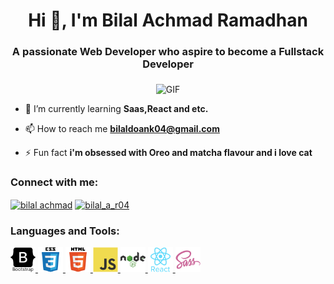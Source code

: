 <h1 align="center">Hi 👋, I'm Bilal Achmad Ramadhan</h1>
<h3 align="center">A passionate Web Developer who aspire to become a Fullstack Developer</h3>

<p align="center">
<img align="middle" alt="GIF" src="https://www.google.com/url?sa=i&url=https%3A%2F%2Fwww.stonehengenyc.com%2Fblog%2F10-cat-gifs-that-perfectly-capture-nyc-life&psig=AOvVaw07tvVVN93c8v-1DXG5gcYu&ust=1704627877739000&source=images&cd=vfe&opi=89978449&ved=0CBIQjRxqFwoTCKDYvvPXyIMDFQAAAAAdAAAAABAD" />
</p>

- 🌱 I’m currently learning **Saas,React and etc.**

- 📫 How to reach me **bilaldoank04@gmail.com**

- ⚡ Fun fact **i'm obsessed with Oreo and matcha flavour and i love cat**

<h3 align="left">Connect with me:</h3>
<p align="left">
<a href="https://linkedin.com/in/bilal achmad" target="blank"><img align="center" src="https://raw.githubusercontent.com/rahuldkjain/github-profile-readme-generator/master/src/images/icons/Social/linked-in-alt.svg" alt="bilal achmad" height="30" width="40" /></a>
<a href="https://instagram.com/bilal_a_r04" target="blank"><img align="center" src="https://raw.githubusercontent.com/rahuldkjain/github-profile-readme-generator/master/src/images/icons/Social/instagram.svg" alt="bilal_a_r04" height="30" width="40" /></a>
</p>

<h3 align="left">Languages and Tools:</h3>
<p align="left"> <a href="https://getbootstrap.com" target="_blank" rel="noreferrer"> <img src="https://raw.githubusercontent.com/devicons/devicon/master/icons/bootstrap/bootstrap-plain-wordmark.svg" alt="bootstrap" width="40" height="40"/> </a> <a href="https://www.w3schools.com/css/" target="_blank" rel="noreferrer"> <img src="https://raw.githubusercontent.com/devicons/devicon/master/icons/css3/css3-original-wordmark.svg" alt="css3" width="40" height="40"/> </a> <a href="https://www.w3.org/html/" target="_blank" rel="noreferrer"> <img src="https://raw.githubusercontent.com/devicons/devicon/master/icons/html5/html5-original-wordmark.svg" alt="html5" width="40" height="40"/> </a> <a href="https://developer.mozilla.org/en-US/docs/Web/JavaScript" target="_blank" rel="noreferrer"> <img src="https://raw.githubusercontent.com/devicons/devicon/master/icons/javascript/javascript-original.svg" alt="javascript" width="40" height="40"/> </a> <a href="https://nodejs.org" target="_blank" rel="noreferrer"> <img src="https://raw.githubusercontent.com/devicons/devicon/master/icons/nodejs/nodejs-original-wordmark.svg" alt="nodejs" width="40" height="40"/> </a> <a href="https://reactjs.org/" target="_blank" rel="noreferrer"> <img src="https://raw.githubusercontent.com/devicons/devicon/master/icons/react/react-original-wordmark.svg" alt="react" width="40" height="40"/> </a> <a href="https://sass-lang.com" target="_blank" rel="noreferrer"> <img src="https://raw.githubusercontent.com/devicons/devicon/master/icons/sass/sass-original.svg" alt="sass" width="40" height="40"/> </a> </p>
